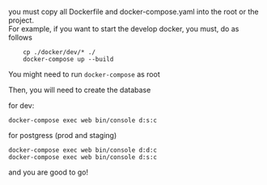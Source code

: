 you must copy all Dockerfile and docker-compose.yaml into the root or the project.  
For example, if you want to start the develop docker, you must, do as follows
        
        cp ./docker/dev/* ./
        docker-compose up --build
        
You might need to run ```docker-compose``` as root


Then, you will need to create the database

for dev:

	docker-compose exec web bin/console d:s:c


for postgress (prod and staging)

	docker-compose exec web bin/console d:d:c
	docker-compose exec web bin/console d:s:c


and you are good to go!
